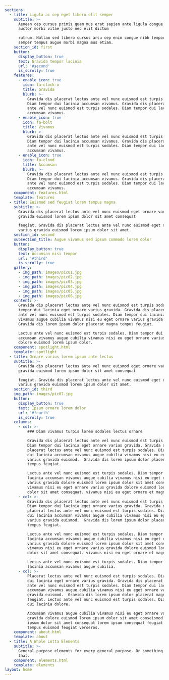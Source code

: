 ```yaml
---
sections:
  - title: Ligula ac cep eget libero elit semper
    subtitle: >-
      Aenean cep cursus primis quam mus erat sapien ante ligula congue libero
      auctor morbi vitae justo nec elit dictum  

      rutrum. Nullam sed libero cursus arcu cep enim congue nibh tempor tortor
      semper tempus augue morbi magna mus etiam.
    section_id: first
    button:
      display_button: true
      text: Gravida tempor lacinia
      url: '#second'
      is_scrolly: true
    features:
      - enable_icon: true
        icon: fa-clock-o
        title: Gravida
        blurb: >-
          Gravida dis placerat lectus ante vel nunc euismod est turpis sodales.
          Diam tempor dui lacinia accumsan vivamus. Gravida dis placerat lectus
          ante vel nunc euismod est turpis sodales. Diam tempor dui lacinia
          accumsan vivamus.
      - enable_icon: true
        icon: fa-bolt
        title: Vivamus
        blurb: >-
          Gravida dis placerat lectus ante vel nunc euismod est turpis sodales.
          Diam tempor dui lacinia accumsan vivamus. Gravida dis placerat lectus
          ante vel nunc euismod est turpis sodales. Diam tempor dui lacinia
          accumsan vivamus.
      - enable_icon: true
        icon: fa-cloud
        title: Accumsan
        blurb: >-
          Gravida dis placerat lectus ante vel nunc euismod est turpis sodales.
          Diam tempor dui lacinia accumsan vivamus. Gravida dis placerat lectus
          ante vel nunc euismod est turpis sodales. Diam tempor dui lacinia
          accumsan vivamus.
    component: features.html
    template: features
  - title: Euismod sed feugiat lorem tempus magna
    subtitle: >-
      Gravida dis placerat lectus ante vel nunc euismod eget ornare varius
      gravida euismod lorem ipsum dolor sit amet consequat  

      feugiat. Gravida dis placerat lectus ante vel nunc euismod eget ornare
      varius gravida euismod lorem ipsum dolor sit amet.
    section_id: second
    subsection_title: Augue vivamus sed ipsum commodo lorem dolor
    button:
      display_button: true
      text: Accumsan nisi tempor
      url: '#third'
      is_scrolly: true
    gallery:
      - img_path: images/pic01.jpg
      - img_path: images/pic02.jpg
      - img_path: images/pic03.jpg
      - img_path: images/pic04.jpg
      - img_path: images/pic05.jpg
      - img_path: images/pic06.jpg
    content: >-
      Gravida dis placerat lectus ante vel nunc euismod est turpis sodales. Diam
      tempor dui lacinia eget ornare varius gravida. Gravida dis placerat lectus
      ante vel nunc euismod est turpis sodales. Diam tempor dui lacinia accumsan
      vivamus augue cubilia vivamus nisi eu eget ornare varius gravida euismod. 
      Gravida dis lorem ipsum dolor placerat magna tempus feugiat.  

      Lectus ante vel nunc euismod est turpis sodales. Diam tempor dui lacinia
      accumsan vivamus augue cubilia vivamus nisi eu eget ornare varius gravida
      dolore euismod lorem ipsum dolor.
    component: spotlight.html
    template: spotlight
  - title: Ornare varius lorem ipsum ante lectus
    subtitle: >-
      Gravida dis placerat lectus ante vel nunc euismod eget ornare varius
      gravida euismod lorem ipsum dolor sit amet consequat  

      feugiat. Gravida dis placerat lectus ante vel nunc euismod eget ornare
      varius gravida euismod lorem ipsum dolor sit amet.
    section_id: third
    img_path: images/pic07.jpg
    button:
      display_button: true
      text: Ipsum ornare lorem dolor
      url: '#fourth'
      is_scrolly: true
    columns:
      - col: >-
          ### Diam vivamus turpis lorem sodales lectus ornare  

          Gravida dis placerat lectus ante vel nunc euismod est turpis sodales.
          Diam tempor dui lacinia eget ornare varius gravida. Gravida dis
          placerat lectus ante vel nunc euismod est turpis sodales. Diam tempor
          dui lacinia accumsan vivamus augue cubilia vivamus nisi eu eget ornare
          varius gravida euismod.  Gravida dis lorem ipsum dolor placerat magna
          tempus feugiat.  

          Lectus ante vel nunc euismod est turpis sodales. Diam tempor dui
          lacinia accumsan vivamus augue cubilia vivamus nisi eu eget ornare
          varius gravida dolore euismod lorem ipsum dolor sit amet consequat.
          vivamus nisi eu eget ornare varius gravida dolore euismod lorem ipsum
          dolor sit amet consequat. vivamus nisi eu eget ornare et magna.
      - col: >-
          Gravida dis placerat lectus ante vel nunc euismod est turpis sodales.
          Diam tempor dui lacinia eget ornare varius gravida. Gravida dis
          placerat lectus ante vel nunc euismod est turpis sodales. Diam tempor
          dui lacinia accumsan vivamus augue cubilia vivamus nisi eu eget ornare
          varius gravida euismod.  Gravida dis lorem ipsum dolor placerat magna
          tempus feugiat.  

          Lectus ante vel nunc euismod est turpis sodales. Diam tempor dui
          lacinia accumsan vivamus augue cubilia vivamus nisi eu eget ornare
          varius gravida dolore euismod lorem ipsum dolor sit amet consequat.
          vivamus nisi eu eget ornare varius gravida dolore euismod lorem ipsum
          dolor sit amet consequat. vivamus nisi eu eget ornare et magna.  

          Lectus ante vel nunc euismod est turpis sodales. Diam tempor dui
          lacinia accumsan vivamus augue cubilia.
      - col: >-
          Placerat lectus ante vel nunc euismod est turpis sodales. Diam tempor
          dui lacinia eget ornare varius gravida. Gravida dis placerat lectus
          ante vel nunc euismod est turpis sodales. Diam tempor dui lacinia
          accumsan vivamus augue cubilia vivamus nisi eu eget ornare varius
          gravida euismod.  Gravida dis lorem ipsum dolor placerat magna tempus
          feugiat. Lectus ante vel nunc euismod est turpis sodales. Diam tempor
          dui lacinia dolore.  

          Accumsan vivamus augue cubilia vivamus nisi eu eget ornare varius
          gravida dolore euismod lorem ipsum dolor sit amet conseismod lorem
          ipsum dolor sit amet consequat lorem ipsum consequat feugiat sed
          tempus euismod feugiat veroeros.
    component: about.html
    template: about
  - title: A Whole Lotta Elements
    subtitle: >-
      General purpose elements for every general purpose. Or something like
      that.
    component: elements.html
    template: elements
layout: home
---
```

